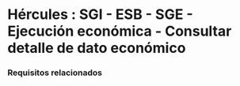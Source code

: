 # Hércules : SGI \- ESB \- SGE \- Ejecución económica \- Consultar detalle de dato económico



### Requisitos relacionados







